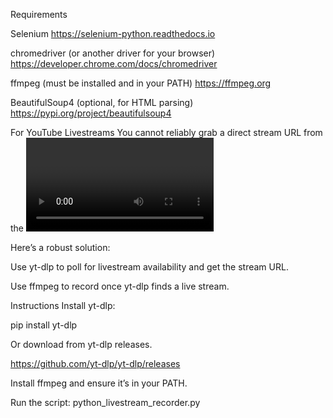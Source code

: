 Requirements

Selenium https://selenium-python.readthedocs.io 

chromedriver (or another driver for your browser) https://developer.chrome.com/docs/chromedriver

ffmpeg (must be installed and in your PATH) https://ffmpeg.org

BeautifulSoup4 (optional, for HTML parsing) https://pypi.org/project/beautifulsoup4


For YouTube Livestreams
You cannot reliably grab a direct stream URL from the <video> tag. 
You need to use a library that can extract the actual stream URL, like yt-dlp.

Here’s a robust solution:

Use yt-dlp to poll for livestream availability and get the stream URL.

Use ffmpeg to record once yt-dlp finds a live stream.

Instructions
Install yt-dlp:

pip install yt-dlp

Or download from yt-dlp releases.

https://github.com/yt-dlp/yt-dlp/releases

Install ffmpeg and ensure it’s in your PATH.


Run the script:
python_livestream_recorder.py

